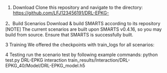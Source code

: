 1.  Download
Clone this repository and navigate to the directory: https://github.com/LFJ123456191/DRL-EPKG-

2、Build Scenarios
Download & build SMARTS according to its repository
[NOTE] The current scenarios are built upon SMARTS v0.4.16, so you may build from source. Ensure that SMARTS is successfully built.


3 Training
We offered the checkpoints with train_logs for all scenarios:


4 Testing
run the scenario test by following example commands:
python test.py DRL-EPKG interaction train_results/Interaction/DRL-EPKG_40/Model/DRL-EPKG_model.h5
